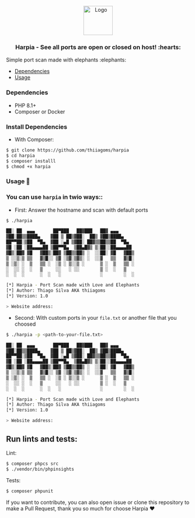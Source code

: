 <p align="center">
  <a href="https://github.com/thiiagoms/harpia">
    <img src="assets/harpia.png" alt="Logo" width="80" height="80">
  </a>
     <h3 align="center">Harpia - See all ports are open or closed on host! :hearts:</h3>
</p>

Simple port scan made with elephants :elephants:

- [Dependencies](#Dependencies)
- [Usage](#Usage)

### Dependencies
* PHP 8.1+
* Composer or Docker


### Install Dependencies

- With Composer:

```bash
$ git clone https://github.com/thiiagoms/harpia
$ cd harpia
$ composer installl
$ chmod +x harpia
```
### Usage :hammer:

### You can use `harpia` in twio ways:: 

* First: Answer the hostname and scan with default ports
```bash
$ ./harpia

██░ ██  ▄▄▄       ██▀███   ██▓███   ██▓ ▄▄▄      
▓██░██▒▒████▄    ▓██ ▒ ██▒▓██░  ██▒ ▓██▒████▄    
██▀▀██░▒██  ▀█▄  ▓██ ░▄█ ▒▓██░ ██▓▒▒██▒▒██  ▀█▄  
▓█ ░██ ░██▄▄▄▄██ ▒██▀▀█▄  ▒██▄█▓▒ ▒░██░░██▄▄▄▄██ 
▓█▒░██▓ ▓█   ▓██▒░██▓ ▒██▒▒██▒ ░  ░░██░ ▓█   ▓██▒
▒ ░░▒░▒ ▒▒   ▓▒█░░ ▒▓ ░▒▓░▒▓▒░ ░  ░░▓   ▒▒   ▓▒█░
▒ ░▒░ ░  ▒   ▒▒ ░  ░▒ ░ ▒░░▒ ░      ▒ ░  ▒   ▒▒ ░
░  ░░ ░  ░   ▒     ░░   ░ ░░        ▒ ░  ░   ▒   
░  ░  ░      ░  ░   ░               ░        ░  ░

[*] Harpia - Port Scan made with Love and Elephants
[*] Author: Thiago Silva AKA thiiagoms
[*] Version: 1.0

> Website address: 
```

* Second: With custom ports in your `file.txt` or another file that you choosed
```bash
$ ./harpia -p <path-to-your-file.txt>

██░ ██  ▄▄▄       ██▀███   ██▓███   ██▓ ▄▄▄      
▓██░██▒▒████▄    ▓██ ▒ ██▒▓██░  ██▒ ▓██▒████▄    
██▀▀██░▒██  ▀█▄  ▓██ ░▄█ ▒▓██░ ██▓▒▒██▒▒██  ▀█▄  
▓█ ░██ ░██▄▄▄▄██ ▒██▀▀█▄  ▒██▄█▓▒ ▒░██░░██▄▄▄▄██ 
▓█▒░██▓ ▓█   ▓██▒░██▓ ▒██▒▒██▒ ░  ░░██░ ▓█   ▓██▒
▒ ░░▒░▒ ▒▒   ▓▒█░░ ▒▓ ░▒▓░▒▓▒░ ░  ░░▓   ▒▒   ▓▒█░
▒ ░▒░ ░  ▒   ▒▒ ░  ░▒ ░ ▒░░▒ ░      ▒ ░  ▒   ▒▒ ░
░  ░░ ░  ░   ▒     ░░   ░ ░░        ▒ ░  ░   ▒   
░  ░  ░      ░  ░   ░               ░        ░  ░

[*] Harpia - Port Scan made with Love and Elephants
[*] Author: Thiago Silva AKA thiiagoms
[*] Version: 1.0

> Website address: 
```

## Run lints and tests:

Lint: 

```bash
$ composer phpcs src
$ ./vendor/bin/phpinsights
```

Tests:
```bash
$ composer phpunit
```

If you want to contribute, you can also open issue or clone this repository to make a Pull Request, thank you so much for choose Harpia :hearts:
